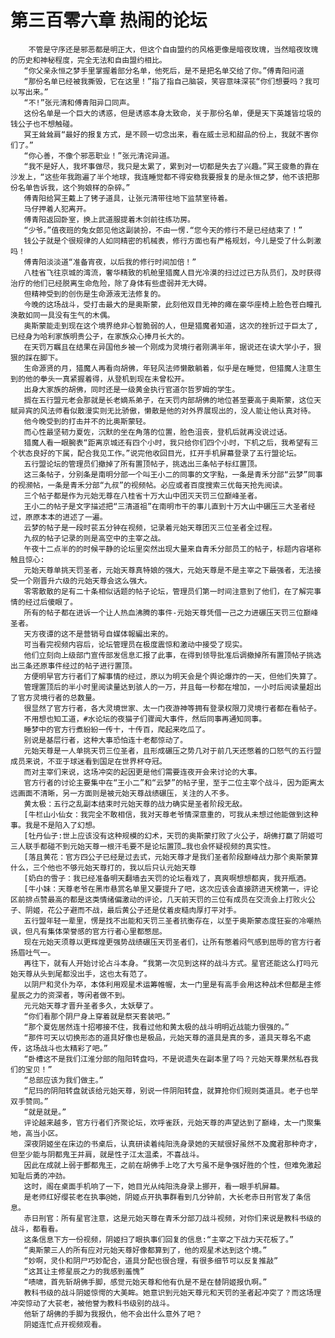 # 第三百零六章 热闹的论坛
        不管是守序还是邪恶都是明正大，但这个自由盟约的风格更像是暗夜玫瑰，当然暗夜玫瑰的历史和神秘程度，完全无法和自由盟约相比。
       “你父亲永恒之梦手里掌握着部分名单，他死后，是不是把名单交给了你。”傅青阳问道
       “那份名单已经被我撕毁，它在这里！”指了指自己脑袋，笑容意味深苌“你们想要吗？我可以写出来。”
       “不!”张元清和傅青阳异口同声。
       这份名单是一个巨大的诱惑，但是诱惑本身太致命，关于那份名单，便是天下英雄皆垃圾的钱公子也不想触碰。
       冥王耸耸肩“最好的报复方式，是不顾一切念出来，看在威士忌和甜品的份上，我就不害你们了。”
       “你心善，不像个邪恶职业！”张元清诧异道。
       “我不是好人，我坏事做尽，我只是太累了，累到对一切都是失去了兴趣。”冥王疲惫的靠在沙发上，“这些年我跑遍了半个地球，我连睡觉都不得安稳我要报复的是永恒之梦，他不该把那份名单告诉我，这个狗娘样的杂碎。”
       傅青阳给冥王戴上了铐子道具，让张元清带往地下监禁室待着。
       马仔押着人犯离开。
       傅青阳返回卧室，换上武道服提着木剑前往练功房。
       “少爷。”值夜班的兔女郎见他这副装扮，不由一愣.“您今天的修行不是已经结束了！”
       钱公子就是个很规律的人如同精密的机械表，修行方面也有严格规划，今儿是受了什么刺激吗！
       傅青阳淡淡道“准备宵夜，以后我的修行时间加倍！”
       八桂省飞往京城的湾流，奢华精致的机舱里猎魔人目光冷漠的扫过过已方队员们，及时获得治疗的他们已经脱离生命危险，除了身体有些虚弱并无大碍。
       但精神受到的创伤是生命源液无法修复的。
       今晚的这场战斗，受打击最大的是奥斯蒙，此刻他双目无神的瘫在豪华座椅上脸色苍白瞳孔涣散如同一具没有生气的木偶。
       奥斯蒙能走到现在这个境界绝非心智脆弱的人，但是猎魔者知道，这次的挫折过于巨太了,已经身为哈利家族明贵公子，在家族众心捧月长大的。
       在天罚万瞩且在结果在异国他乡被一个刚成为灵境行者刚满半年，据说还在读大学小子，狠狠的踩在脚下。
       生命源贤的月，猎魔人再看向胡佛，年轻风法师懒散躺着，似乎是在睡觉，但猎魔人注意生到的他的拳头一真紧握着得，从登机到现在未曾松开。
       出身大家族的胡佛，同时还是一级黄金执行官道尔哲罗姆的学生。
       搁在五行盟元老会那就是长老嫡系弟子，在天罚内部胡佛的地位甚至要高于奥斯蒙，这位天赋异宾的风法师看似散漫实则无比骄傲，懒散是他的对外界展现出的，没人能让他认真对待。
       他今晚受到的打击并不的比奥斯蒙轻。
       而心性最坚韧力夏佐，沉默的坐在角落的位置，脸色沮丧，登机后就再没说过话。
       猎魔人看一眼腕表“距离京城还有四个小时，我只给你们四个小时，下机之后，我希望有三个状态良好的下属，配合我见工作。”说完他收回目光，扛开手机屏幕登录了五行盟论坛。
       五行盟论坛的管理员们撤掉了所有置顶帖子，挑选出三条帖子标红置顶。
       这三条帖子，分别条是南明分部一个叫王小二的同事的文字點，一条是青禾分部“云梦”同事的视濒帖，一条是青禾分部“九叔”的视频帖。必应或者百度搜索三优每天抢先阅读。
       三个帖子都是作为元始无尊在八桂省十万大山中团灭天罚三位巅峰圣者。
       王小二的帖子是文字描述把“三清道祖”在南明市干的事儿直到十万大山中碾压三大圣者经过，原原本本的进述了一遍。
       云梦的帖子是一段时苌五分钟在视频，记录着元始天尊团灭三位圣者全过程。
       九叔的帖子记录的则是高空中的主宰之战。
       午夜十二点半的的时候平静的论坛里突然出现大量来自青禾分部员工的帖子，标题内容堪称触且惊心:
       元始天尊单挑天罚圣者，元始天尊真特娘的强大，元始天尊是不是主宰之下最强者，无法接受一个刚晋升六级的元始天尊会这么强大。
       零零散散的足有二十条相似话题的帖子论坛，管理员们第一时间注意到了他们，在了解完事情的经过后傻眼了。
       所有的帖子都在进诉一个让人热血沸腾的事件-元始天尊凭借一己之力进碾压天罚三位巅峰圣者。
       天方夜谭的这不是营销号自媒体報編出来的。
       可当看完视频内容后，论坛管理员在极度震惊和激动中接受了现实。
       他们立刻向上级部门宣传部发信息汇报了此事，在得到领导批准后调撤掉所有置顶帖子挑选出三条还原事件经过的帖子进行置顶。
       方便明早官方行者们了解事情的经过，原以为明天会是个舆论爆炸的一天，但他们失算了。
       管理置顶后的半小时里阅读量达到骇人的一万，并且每一秒都在增加，一小时后阅读量超出了官方灵境行者的总数量。
       很显然了官方行者，各大灵境世家、太一门夜游神等拥有登录权限刀灵境行者都在看帖子。
       不用想也知工道，#水论坛的夜猫子们骤闻大事件，然后同事再通知同事。
       睡梦中的官方行煮紛紛一传十，十传百，爬起来吃瓜了。
       别说是基层行者，这种大事恐怕连十老都惊动了。
       元始天尊是一人单挑天罚三位圣者，且形成碾压之势几对于前几天还憋着的口怒气的五行盟成员来说，不亚于球迷看到国足在世界杯夺冠。
       而对主宰们来说，这场冲突的起因更是他们需要连夜开会来讨论的大事。
       官方行者的讨论主要集中在“王小二”和“云梦”的帖子里，至于二位主宰个战斗，因为距离太远画面不清晰，另一方面则是被元始天尊战绩碾压，关注的人不多。
       黄太极：五行之乱副本结束时元始天尊的战力确实是圣者阶段无敌。
       [牛栏山小仙女：我完全不敢相信，我对天尊老爷情深意重的，可我从未想过他能做到这种事。我是不是陷入了幻想。
       [牡丹仙子:世上应该没有这种规模的幻术，天罚的奥斯蒙打败了火公子，胡佛打赢了阴姬可三人联手都碰不到元始天尊一根汗毛要不是论坛置顶…我也会怀疑视频的真实性。
       [落且黄花：官方四公子已经是过去式，元始天尊才是我们圣者阶段巅峰战力那个奥斯蒙算什么，三个他也不够元始天尊打的，我以后只认元始天尊
       [奶白的雪子：我已经准备明天翻墙去天罚的论坛看戏了，真爽啊想想都爽，我开瓶酒。
       [牛小妹：天尊老爷在黑市悬赏名单里又要提升了吧，这次应该会直接跻进天榜第一，评论区前排点赞最高的都是这类情绪偏激动的评论，几天前天罚的三位有成员在交流会上打败火公子、阴姬，花公子避而不战，最后黄公子还是仗着皮糙肉厚打平对手。
       五行盟年轻一辈里，愣是找不出能和天罚三圣者抗衡存在，以至于奥斯蒙态度狂妄的冷嘲热讽，但凡有集体荣誉感的官方行者心里都憋屈。
       现在元始天须尊以更辉煌更强势战绩碾压天罚圣者们，让所有憋着闷气感到屈辱的官方行者扬眉吐气一。
       再往下，就有人开始讨论占斗本身。“我第一次见到这样的战斗方式。星官还能这么打吗元始天尊从头到尾都没出手，这也太有范了。
       以阴尸和灵仆为卒，本体利用观星术运筹帷幄，太一门里是有高手会用这种战术但都是主修星辰之力的资深者，等闲者做不到。
       元元始天尊才晋升圣者多久，太妖孽了。
       “你们看那个阴尸身上穿着就是祭天套装吧。”
       “那个夏佐居然连十招嘟接不住，我看过他和黄太极的战斗明明近战能力很强的。”
       “那件可天以切换形态的道具好像也是极品，元始天尊的道具是真的多，道具天尊名不處传，这场战斗也太精彩了吧。”
       “卧槽这不是我们江淮分部的阻阳转盘吗，不是说遗失在副本里了吗？元始天尊果然私吞我们的宝贝！”
       “总部应该为我们做主。”
       “尼玛的阴阳转盘就该给元始天尊，别说一件阴阳转盘，就算抢你们规则类道具。老子也举双手赞同。”
       “就是就是。”
       评论越来越多，官方行者们齐聚论坛，欢呼雀跃，元始天尊的声望达到了巅峰，太一门聚集地，高当小区。
       深夜阴姬坐在床边的书桌后，认真研读着纯阳洗身录她的天赋很好虽然不及魔君那种奇才，但至少能与阴都鬼王并肩，就是性子江太温柔，不喜战斗。
       因此在成就上弱于酆都鬼王，之前在胡佛手上吃了大亏虽不是争强好胜的个性，但难免激起知耻后勇的冲劲。
       这时，阁在桌面手机响了一下，她目光从纯阳洗身录上挪开，看一眼手机屏幕。
       是老师红好缨苌老在执事@她，阴姬点开执事群看到几分钟前，大长老赤日刑官发了条信息。
       赤日刑官：所有星官注意，这是元始天尊在青禾分部刀战斗视频，对你们来说是教科书级的战斗，都看看。
       这条信息下方一份视频，阴姬扫了眼执事们回复的信息:“主宰之下战力天花板了。”
       “奥斯蒙三人的所有应对元始天尊好像都算到了，他的观星术达到这个境。”
       “妙啊，灵仆和阴尸巧妙配合，道具分配也很合理，有很多细节可以反复推敲”
       “这其让主修星辰之力的我感到羞愧”
       “啧啸，首先斩胡佛手脚，感觉元始天尊和他有仇是不是在替阴姬报仇啊。”
       教科书级的战斗阴姬惊愕的大美眸。她意识到元始天尊元和天罚的圣者起冲突了？而这场理冲突惊动了大苌老，被他誉为教科书级别的战斗。
       他斩了胡佛的手脚为我报仇，他不会出什么意外了吧？
       阴姬连忙点开视频观看。
